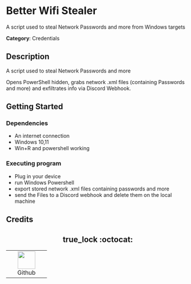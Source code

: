 # Better Wifi Stealer

A script used to steal Network Passwords and more from Windows targets

**Category**: Credentials

## Description

A script used to steal Network Passwords and more

Opens PowerShell hidden, grabs network .xml files (containing Passwords and more) and exfiltrates info via Discord Webhook.

## Getting Started

### Dependencies

* An internet connection
* Windows 10,11
* Win+R and powershell working

### Executing program

* Plug in your device
* run Windows Powershell
* export stored network .xml files containing passwords and more
* send the Files to a Discord webhook and delete them on the local machine

## Credits

<h2 align="center"> true_lock :octocat: </h2>
<div align=center>
  <table>
    <tr>
      <td align="center" width="96">
        <a href="https://github.com/truelockmc/">
          <img src="https://github.com/aleff-github/aleff-github/blob/main/img/github.png?raw=true" width="48" height="48" />
        </a>
        <br>Github
      </td>
    </tr>
  </table>
</div>

